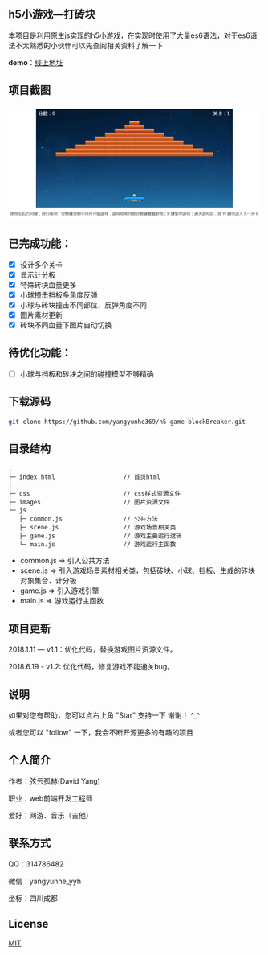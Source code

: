 ## h5小游戏—打砖块

本项目是利用原生js实现的h5小游戏，在实现时使用了大量es6语法，对于es6语法不太熟悉的小伙伴可以先查阅相关资料了解一下

**demo**：[线上地址](https://yangyunhe369.github.io/h5-game-blockBreaker/)

## 项目截图

![](images/screenshot2.png)

## 已完成功能：
- [x] 设计多个关卡
- [x] 显示计分板
- [x] 特殊砖块血量更多
- [x] 小球撞击挡板多角度反弹
- [x] 小球与砖块撞击不同部位，反弹角度不同
- [x] 图片素材更新
- [x] 砖块不同血量下图片自动切换

## 待优化功能：
- [ ] 小球与挡板和砖块之间的碰撞模型不够精确

## 下载源码

``` bash
git clone https://github.com/yangyunhe369/h5-game-blockBreaker.git
```

## 目录结构

```
.
├─ index.html                   // 首页html
│  
├─ css                          // css样式资源文件
├─ images                       // 图片资源文件  
└─ js
   ├─ common.js                 // 公共方法
   ├─ scene.js                  // 游戏场景相关类
   ├─ game.js                   // 游戏主要运行逻辑
   └─ main.js                   // 游戏运行主函数
```

* common.js => 引入公共方法
* scene.js => 引入游戏场景素材相关类，包括砖块、小球、挡板、生成的砖块对象集合、计分板
* game.js => 引入游戏引擎
* main.js => 游戏运行主函数

## 项目更新

2018.1.11 — v1.1：优化代码，替换游戏图片资源文件。

2018.6.19 - v1.2: 优化代码，修复游戏不能通关bug。

## 说明

如果对您有帮助，您可以点右上角 "Star" 支持一下 谢谢！ ^_^

或者您可以 "follow" 一下，我会不断开源更多的有趣的项目

## 个人简介

作者：弦云孤赫(David Yang)

职业：web前端开发工程师

爱好：网游、音乐（吉他）

## 联系方式

QQ：314786482

微信：yangyunhe_yyh

坐标：四川成都

## License

[MIT](https://github.com/yangyunhe369/h5-game-blockBreaker/blob/master/LICENSE)
